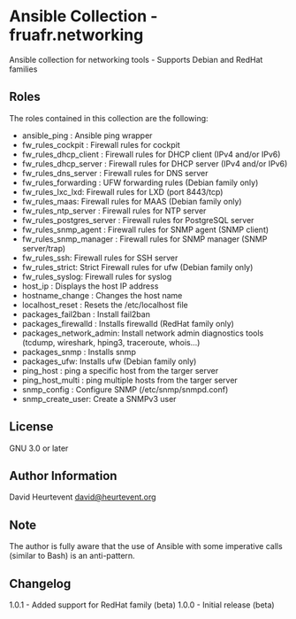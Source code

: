 # Ansible Collection - fruafr.networking

Ansible collection for networking tools - Supports Debian and RedHat families

Roles
-----

The roles contained in this collection are the following:
- ansible_ping : Ansible ping wrapper
- fw_rules_cockpit : Firewall rules for cockpit
- fw_rules_dhcp_client : Firewall rules for DHCP client (IPv4 and/or IPv6)
- fw_rules_dhcp_server : Firewall rules for DHCP server (IPv4 and/or IPv6)
- fw_rules_dns_server : Firewall rules for DNS server
- fw_rules_forwarding : UFW forwarding rules (Debian family only)
- fw_rules_lxc_lxd: Firewall rules for LXD (port 8443/tcp)
- fw_rules_maas: Firewall rules for MAAS (Debian family only)
- fw_rules_ntp_server : Firewall rules for NTP server
- fw_rules_postgres_server : Firewall rules for PostgreSQL server
- fw_rules_snmp_agent : Firewall rules for SNMP agent (SNMP client)
- fw_rules_snmp_manager : Firewall rules for SNMP manager (SNMP server/trap)
- fw_rules_ssh: Firewall rules for SSH server
- fw_rules_strict: Strict Firewall rules for ufw (Debian family only)
- fw_rules_syslog: Firewall rules for syslog
- host_ip : Displays the host IP address
- hostname_change : Changes the host name
- localhost_reset : Resets the /etc/localhost file
- packages_fail2ban : Install fail2ban
- packages_firewalld : Installs firewalld (RedHat family only)
- packages_network_admin: Install network admin diagnostics tools (tcdump, wireshark, hping3, traceroute, whois...)
- packages_snmp : Installs snmp
- packages_ufw: Installs ufw (Debian family only)
- ping_host : ping a specific host from the targer server
- ping_host_multi : ping multiple hosts from the targer server
- snmp_config : Configure SNMP (/etc/snmp/snmpd.conf)
- snmp_create_user: Create a SNMPv3 user

License
-------
GNU 3.0 or later


Author Information
------------------
David Heurtevent <david@heurtevent.org>


Note
----
The author is fully aware that the use of Ansible with some imperative calls (similar to Bash) is an anti-pattern.


Changelog
---------
1.0.1 - Added support for RedHat family (beta)
1.0.0 - Initial release (beta)
